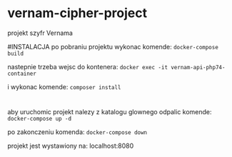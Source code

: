 # vernam-cipher-project
projekt szyfr Vernama

#INSTALACJA
po pobraniu projektu wykonac komende:
`docker-compose build`

nastepnie trzeba wejsc do kontenera:
`docker exec -it vernam-api-php74-container`

i wykonac komende:
`composer install`

#
aby uruchomic projekt nalezy z katalogu glownego odpalic komende:
`docker-compose up -d`

po zakonczeniu komenda:
`docker-compose down`


projekt jest wystawiony na: localhost:8080
